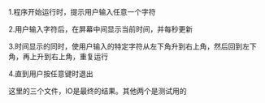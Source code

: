 1.程序开始运行时，提示用户输入任意一个字符

2.用户输入字符后，在屏幕中间显示当前时间，并每秒更新

3.时间显示的同时，使用户输入的特定字符从左下角升到右上角，然后回到左下角，再上升到右上角，重复运行

4.直到用户按任意键时退出

这里的三个文件，IO是最终的结果。其他两个是测试用的
